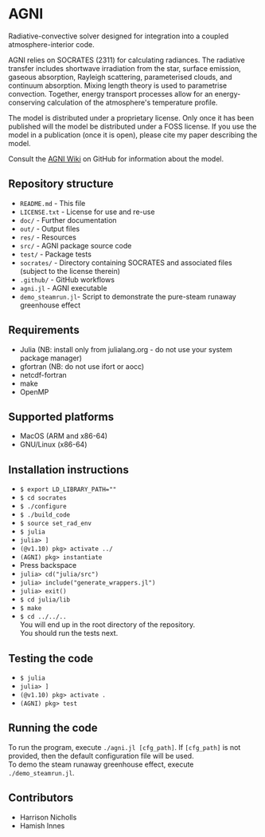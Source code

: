 # AGNI
Radiative-convective solver designed for integration into a coupled atmosphere-interior code.   

AGNI relies on SOCRATES (2311) for calculating radiances. The radiative transfer includes shortwave irradiation from the star, surface emission, gaseous absorption, Rayleigh scattering, parameterised clouds, and continuum absorption. Mixing length theory is used to parametrise convection. Together, energy transport processes allow for an energy-conserving calculation of the atmosphere's temperature profile.      

The model is distributed under a proprietary license. Only once it has been published will the model be distributed under a FOSS license. If you use the model in a publication (once it is open), please cite my paper describing the model.

Consult the [AGNI Wiki](https://nichollsh.github.io/AGNI/) on GitHub for information about the model. 
    
## Repository structure 
* `README.md`       - This file
* `LICENSE.txt`     - License for use and re-use
* `doc/`            - Further documentation
* `out/`            - Output files
* `res/`            - Resources
* `src/`            - AGNI package source code
* `test/`           - Package tests
* `socrates/`       - Directory containing SOCRATES and associated files (subject to the license therein)
* `.github/`        - GitHub workflows
* `agni.jl`         - AGNI executable
* `demo_steamrun.jl`- Script to demonstrate the pure-steam runaway greenhouse effect

## Requirements
* Julia (NB: install only from julialang.org - do not use your system package manager)
* gfortran (NB: do not use ifort or aocc)
* netcdf-fortran
* make
* OpenMP

## Supported platforms
* MacOS (ARM and x86-64)
* GNU/Linux (x86-64)

## Installation instructions
- `$ export LD_LIBRARY_PATH=""`
- `$ cd socrates`
- `$ ./configure`
- `$ ./build_code`
- `$ source set_rad_env`
- `$ julia`
- `julia> ]`
- `(@v1.10) pkg> activate ../`
- `(AGNI) pkg> instantiate`
- Press backspace
- `julia> cd("julia/src")`
- `julia> include("generate_wrappers.jl")`
- `julia> exit()`
- `$ cd julia/lib`
- `$ make`
- `$ cd ../../..`   
You will end up in the root directory of the repository.    
You should run the tests next.

## Testing the code 
- `$ julia`
- `julia> ]`
- `(@v1.10) pkg> activate .`
- `(AGNI) pkg> test`

## Running the code
To run the program, execute `./agni.jl [cfg_path]`. If `[cfg_path]` is not provided, then the default configuration file will be used.       
To demo the steam runaway greenhouse effect, execute `./demo_steamrun.jl`.     

## Contributors
* Harrison Nicholls
* Hamish Innes


